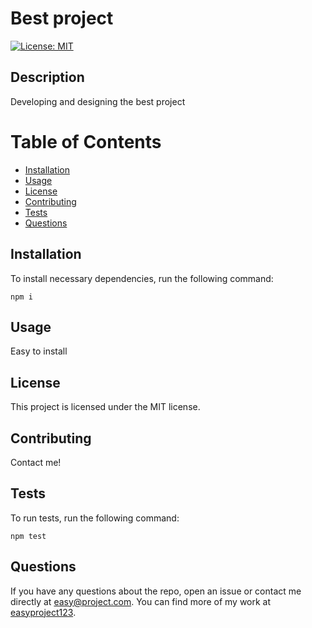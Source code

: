 # Best project

[![License: MIT](https://img.shields.io/badge/License-MIT-yellow.svg)](https://opensource.org/licenses/MIT)

## Description
Developing and designing the best project

# Table of Contents
* [Installation](#installation)
* [Usage](#usage)
* [License](#license)
* [Contributing](#contributing)
* [Tests](#tests)
* [Questions](#questions)

## Installation
To install necessary dependencies, run the following command:
```
npm i
```

## Usage
Easy to install

## License 
This project is licensed under the MIT license.

## Contributing
Contact me!

## Tests
To run tests, run the following command:
```
npm test
```

## Questions
If you have any questions about the repo, open an issue or contact me directly at easy@project.com.
You can find more of my work at [easyproject123](https://www.github.com/easyproject123).
